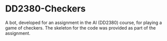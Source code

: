 # DD2380-Checkers
A bot, developed for an assignment in the AI (DD2380) course, for playing a game of checkers. The skeleton for the code was provided as part of the assignment. 
